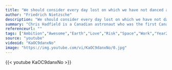 ```yaml
---
title: "We should consider every day lost on which we have not danced at least once."
author: "Friedrich Nietzsche"
description: "We should consider every day lost on which we have not danced at least once. - Friedrich Nietzsche quotes from GetInspired365.com"
summary: "Chris Hadfield is a Canadian astronaut who was the first Canadian to walk in space. A former Royal Canadian Air Force fighter pilot, Hadfield has flown two space shuttle missions, STS-74 in 1995 and STS-100 in 2001, and served as capsule communicator for both Space Shuttle and International Space Station (ISS) expeditions. On 19 December 2012, Hadfield launched in the Soyuz TMA-07M flight for a long duration stay on board the ISS as part of Expedition 35."
referenceurl: ""
tags: ["Ambition","Awesome","Earth","Love","Risk","Space","Work","Year2013",]
source: "youtube"
videoid: "KaOC9danxNo"
image: "https://img.youtube.com/vi/KaOC9danxNo/0.jpg"
---
```


{{< youtube KaOC9danxNo >}}
